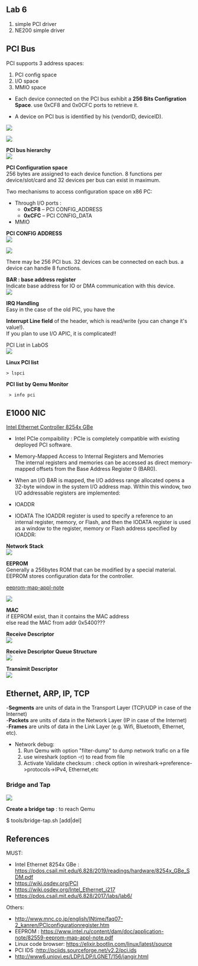 ## Lab 6
1. simple PCI driver
2. NE200 simple driver


## PCI Bus
PCI supports 3 address spaces:  
1. PCI config space
2. I/O space
3. MMIO space

- Each device connected on the PCI bus exhibit a **256 Bits Configration Space**. use 0xCF8 and 0x0CFC ports to retrieve it.  

- A device on PCI bus is identified by his (vendorID, deviceID).

![](../../documentation/Kernel_PCI_PCIe_Slots.jpeg)  

![](../../documentation/images/Kernel-PCI-Bus.png)  

**PCI bus hierarchy**  
![](../../documentation/images/Kernel-PCI-Bus-Hierarchy.png)  


**PCI Configuration space**  
256 bytes are assigned to each device function. 8 functions per device/slot/card and 32 devices per bus can exist in maximum.

Two mechanisms to access configuration space on x86 PC:  
- Through I/O ports :
   - **0xCF8** – PCI CONFIG_ADDRESS
   - **0xCFC** – PCI CONFIG_DATA 
- MMIO


**PCI CONFIG ADDRESS**    
![](../../documentation/images/Kernel-PCI-Config-address.png)

![](../../documentation/images/Kernel-PCI-Configuration-Space.png)


There may be 256 PCI bus. 32 devices can be connected on each bus. a device can handle 8 functions.  


**BAR : base address register**  
Indicate base address for  IO or DMA communication with this device.  
![](../../documentation/images/Kernel-PCI-BaseAddressRegister.png)



**IRQ Handling**  
Easy in the case of the old PIC, you have the  

**Interrupt Line field** of the header, which is read/write (you can change it's value!).  
If you plan to use I/O APIC, it is complicated!!

PCI List in LabOS  
![](../../documentation/images/Kernel-PCI-List.png)

**Linux PCI list**  

    > lspci

**PCI list by Qemu Monitor**
    
     > info pci

## E1000 NIC
[Intel Ethernet Controller 8254x GBe](https://pdos.csail.mit.edu/6.828/2019/readings/hardware/8254x_GBe_SDM.pdf)

- Intel PCIe compaibility : PCIe is completely compatible with existing deployed PCI software.

- Memory-Mapped Access to Internal Registers and Memories  
The internal registers and memories can be accessed as direct memory-mapped offsets
from the Base Address Register 0 (BAR0).

- When an I/O BAR is mapped, the I/O address range allocated opens a 32-byte window
in the system I/O address map. Within this window, two I/O addressable registers are
implemented:
 - IOADDR
 - IODATA
The IOADDR register is used to specify a reference to an internal register, memory, or
Flash, and then the IODATA register is used as a window to the register, memory or
Flash address specified by IOADDR:

**Network Stack**  
![](../../documentation/images/Kernel-Network-Stack.png)


**EEPROM**   
  Generally a 256bytes  ROM that can  be modified by a special material.  EEPROM stores configuration data for the controller.

  [eeprom-map-appl-note](https://www.intel.ru/content/dam/doc/application-note/82559-eeprom-map-appl-note.pdf) 

  ![](../../documentation/images/Kernel-Network-eeprom.png)

**MAC**  
  if EEPROM exist, than it contains the MAC address  
  else read the MAC from addr 0x5400???

**Receive Descriptor**  
![](../../documentation/images/Kernel-E1000-ReceiveDesc.png)

**Receive Descriptor Queue Structure**   
![](../../documentation/images/Kernel-E1000-ReceiveDesc-Ring.png)

**Transimit Descriptor**  
![](../../documentation/images/Kernel-E1000-TransmitDesc.png)


## Ethernet, ARP, IP, TCP

-**Segments** are units of data in the Transport Layer (TCP/UDP in case of the Internet)  
-**Packets** are units of data in the Network Layer (IP in case of the Internet)  
-**Frames** are units of data in the Link Layer (e.g. Wifi, Bluetooth, Ethernet, etc).  

- Network debug:
  1. Run Qemu with option "filter-dump" to dump network trafic on a file
  2. use wireshark (option -r) to read from file
  3. Activate Validate checksum : check option in wireshark->preference->protocols->IPv4, Ethernet,etc 

### Bridge and Tap

![](../documentation/images/Linux-Virtual-Network-Bridge.png)

**Create a bridge tap** : to reach Qemu  
  
   $ tools/bridge-tap.sh [add|del]

    



## References
MUST:
- Intel Ethernet 8254x GBe : https://pdos.csail.mit.edu/6.828/2019/readings/hardware/8254x_GBe_SDM.pdf
- https://wiki.osdev.org/PCI   
- https://wiki.osdev.org/Intel_Ethernet_i217
- https://pdos.csail.mit.edu/6.828/2017/labs/lab6/
  
Others:
- http://www.mnc.co.jp/english/INtime/faq07-2_kanren/PCIconfigurationregister.htm
- EEPROM : https://www.intel.ru/content/dam/doc/application-note/82559-eeprom-map-appl-note.pdf
- Linux code browser: https://elixir.bootlin.com/linux/latest/source
- PCI IDS :http://pciids.sourceforge.net/v2.2/pci.ids
- http://www6.uniovi.es/LDP/LDP/LGNET/156/jangir.html